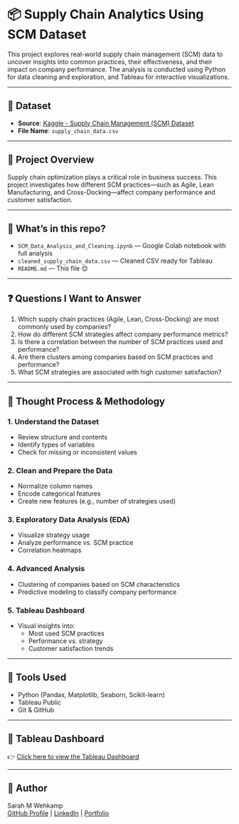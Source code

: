 # 📦 Supply Chain Analytics Using SCM Dataset

This project explores real-world supply chain management (SCM) data to uncover insights into common practices, their effectiveness, and their impact on company performance. The analysis is conducted using Python for data cleaning and exploration, and Tableau for interactive visualizations.

---

## 📁 Dataset

- **Source**: [Kaggle - Supply Chain Management (SCM) Dataset](https://www.kaggle.com/datasets/amirmotefaker/supply-chain-dataset/discussion/534827)
- **File Name**: `supply_chain_data.csv`

---

## 🧠 Project Overview

Supply chain optimization plays a critical role in business success. This project investigates how different SCM practices—such as Agile, Lean Manufacturing, and Cross-Docking—affect company performance and customer satisfaction.

---

## 🧪 What’s in this repo?
- `SCM_Data_Analysis_and_Cleaning.ipynb` — Google Colab notebook with full analysis
- `cleaned_supply_chain_data.csv` — Cleaned CSV ready for Tableau
- `README.md` — This file 😊

---

## ❓ Questions I Want to Answer

1. Which supply chain practices (Agile, Lean, Cross-Docking) are most commonly used by companies?
2. How do different SCM strategies affect company performance metrics?
3. Is there a correlation between the number of SCM practices used and performance?
4. Are there clusters among companies based on SCM practices and performance?
5. What SCM strategies are associated with high customer satisfaction?
---

## 🧠 Thought Process & Methodology

### 1. Understand the Dataset
- Review structure and contents
- Identify types of variables
- Check for missing or inconsistent values

### 2. Clean and Prepare the Data
- Normalize column names
- Encode categorical features
- Create new features (e.g., number of strategies used)

### 3. Exploratory Data Analysis (EDA)
- Visualize strategy usage
- Analyze performance vs. SCM practice
- Correlation heatmaps

### 4. Advanced Analysis
- Clustering of companies based on SCM characteristics
- Predictive modeling to classify company performance

### 5. Tableau Dashboard
- Visual insights into:
  - Most used SCM practices
  - Performance vs. strategy
  - Customer satisfaction trends

---

## 🔧 Tools Used

- Python (Pandas, Matplotlib, Seaborn, Scikit-learn)
- Tableau Public
- Git & GitHub

---

## 🔗 Tableau Dashboard
👉 [Click here to view the Tableau Dashboard](https://public.tableau.com/views/SupplyChainAnalyticsProject_17447705631530/Overview?:language=en-GB&:sid=&:redirect=auth&:display_count=n&:origin=viz_share_link)  

---

## 🧠 Author
Sarah M Wehkamp  
[GitHub Profile](https://www.github.com/sarahwehkamp) | 
[LinkedIn](https://www.linkedin.com/in/sarah-wehkamp) |
[Portfolio](https://lnw26.myportfolio.com)
